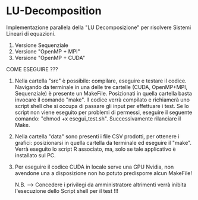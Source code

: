 # LU-Decomposition
Implementazione parallela della "LU Decomposizione" per risolvere Sistemi Lineari di equazioni.

1) Versione Sequenziale
2) Versione "OpenMP + MPI"
3) Versione "OpenMP + CUDA"





COME ESEGUIRE ???




1)	Nella cartella "src" è possibile: compilare, eseguire e testare il codice. 
	Navigando da terminale in una delle tre cartelle (CUDA, OpenMP+MPI, Sequenziale) è presente un MakeFile. 
	Posizionati in quella cartella basta invocare il comando "make".
	Il codice verrà compilato e richiamerà uno script shell che si occupa di passare gli input per effettuare i test.
	Se lo script non viene eseguito per problemi di permessi, eseguire il seguente comando: "chmod +x esegui_test.sh".
	Successivamente rilanciare il Make.


2)	Nella cartella "data" sono presenti i file CSV prodotti, per ottenere i grafici: posizionarsi in quella cartella da terminale ed eseguire il "make". 
	Verrà eseguito lo script R associato, ma, solo se tale applicativo è installato sul PC.



3)	Per eseguire il codice CUDA in locale serve una GPU Nvidia, non avendone una a disposizione non ho potuto predisporre alcun MakeFile!




	N.B. --> Concedere i privilegi da amministratore altrimenti verrà inibita l'esecuzione dello Script shell per il test !!!
